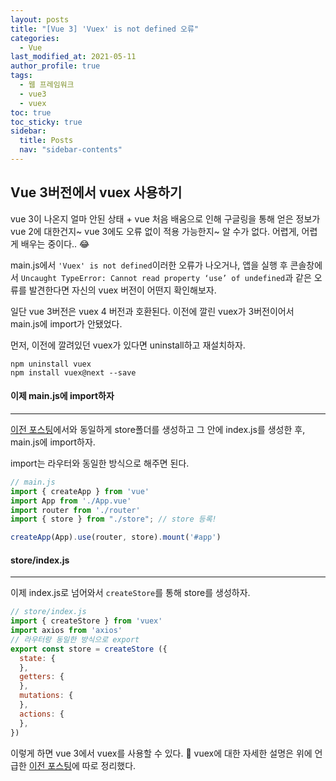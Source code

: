 ```yaml
---
layout: posts
title: "[Vue 3] 'Vuex' is not defined 오류"
categories:
  - Vue
last_modified_at: 2021-05-11
author_profile: true
tags:
  - 웹 프레임워크
  - vue3
  - vuex
toc: true
toc_sticky: true
sidebar:
  title: Posts
  nav: "sidebar-contents"
---
```


## Vue 3버전에서 vuex 사용하기


vue 3이 나온지 얼마 안된 상태 + vue 처음 배움으로 인해 구글링을 통해 얻은 정보가 vue 2에 대한건지~ vue 3에도 오류 없이 적용 가능한지~ 알 수가 없다. 어렵게, 어렵게 배우는 중이다.. 😂

main.js에서 ```'Vuex' is not defined```이러한 오류가 나오거나, 앱을 실행 후 콘솔창에서 ```Uncaught TypeError: Cannot read property ‘use’ of undefined```과 같은 오류를 발견한다면 자신의 vuex 버전이 어떤지 확인해보자.

일단 vue 3버전은 vuex 4 버전과 호환된다. 이전에 깔린 vuex가 3버전이어서 main.js에 import가 안됐었다. 

먼저, 이전에 깔려있던 vuex가 있다면 uninstall하고 재설치하자.
```
npm uninstall vuex
npm install vuex@next --save
```

#### 이제 main.js에 import하자

----

<a href="https://jerimo.github.io/vue/vue-vuex/">이전 포스팅</a>에서와 동일하게 store폴더를 생성하고 그 안에 index.js를 생성한 후, main.js에 import하자.

import는 라우터와 동일한 방식으로 해주면 된다.

```javascript
// main.js
import { createApp } from 'vue'
import App from './App.vue'
import router from './router'
import { store } from "./store"; // store 등록!

createApp(App).use(router, store).mount('#app')
```

#### store/index.js

----

이제 index.js로 넘어와서 ```createStore```를 통해 store를 생성하자.

```javascript
// store/index.js
import { createStore } from 'vuex'
import axios from 'axios'
// 라우터랑 동일한 방식으로 export
export const store = createStore ({
  state: {
  },
  getters: {
  },
  mutations: {
  },
  actions: {
  },
})
```

이렇게 하면 vue 3에서 vuex를 사용할 수 있다. 🤩 vuex에 대한 자세한 설명은 위에 언급한 <a href="https://jerimo.github.io/vue/vue-vuex/">이전 포스팅</a>에 따로 정리했다.